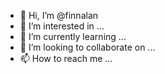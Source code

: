 - 👋 Hi, I’m @finnalan
- 👀 I’m interested in ...
- 🌱 I’m currently learning ...
- 💞️ I’m looking to collaborate on ...
- 📫 How to reach me ...

<!---
finnalan/finnalan is a ✨ special ✨ repository because its `README.md` (this file) appears on your GitHub profile.
You can click the Preview link to take a look at your changes.
--->
